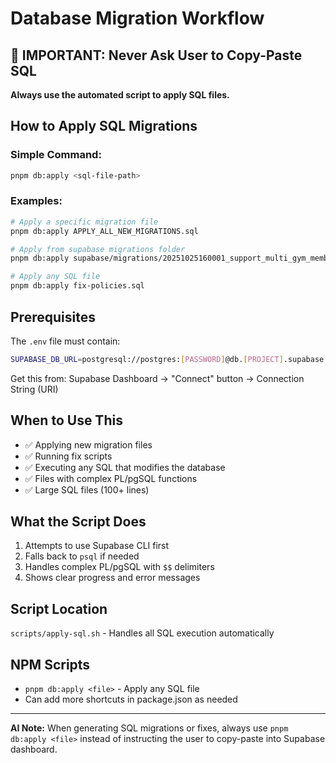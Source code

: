 # Database Migration Workflow

## 🚨 IMPORTANT: Never Ask User to Copy-Paste SQL

**Always use the automated script to apply SQL files.**

## How to Apply SQL Migrations

### Simple Command:
```bash
pnpm db:apply <sql-file-path>
```

### Examples:
```bash
# Apply a specific migration file
pnpm db:apply APPLY_ALL_NEW_MIGRATIONS.sql

# Apply from supabase migrations folder
pnpm db:apply supabase/migrations/20251025160001_support_multi_gym_membership.sql

# Apply any SQL file
pnpm db:apply fix-policies.sql
```

## Prerequisites

The `.env` file must contain:
```bash
SUPABASE_DB_URL=postgresql://postgres:[PASSWORD]@db.[PROJECT].supabase.co:6543/postgres
```

Get this from: Supabase Dashboard → "Connect" button → Connection String (URI)

## When to Use This

- ✅ Applying new migration files
- ✅ Running fix scripts
- ✅ Executing any SQL that modifies the database
- ✅ Files with complex PL/pgSQL functions
- ✅ Large SQL files (100+ lines)

## What the Script Does

1. Attempts to use Supabase CLI first
2. Falls back to `psql` if needed
3. Handles complex PL/pgSQL with `$$` delimiters
4. Shows clear progress and error messages

## Script Location

`scripts/apply-sql.sh` - Handles all SQL execution automatically

## NPM Scripts

- `pnpm db:apply <file>` - Apply any SQL file
- Can add more shortcuts in package.json as needed

---

**AI Note:** When generating SQL migrations or fixes, always use `pnpm db:apply <file>` instead of instructing the user to copy-paste into Supabase dashboard.

